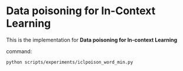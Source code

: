 # Data poisoning for In-Context Learning

This is the implementation for **Data poisoning for In-context Learning**

command:
```
python scripts/experiments/iclpoison_word_min.py
```
